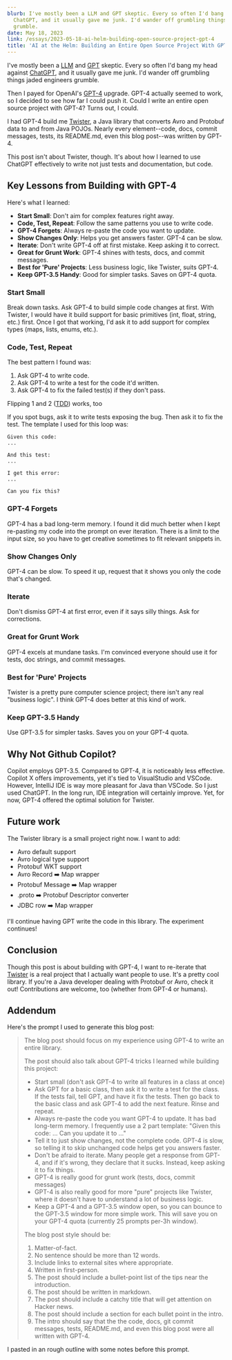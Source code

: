 ```yaml
---
blurb: I've mostly been a LLM and GPT skeptic. Every so often I'd bang my head against
  ChatGPT, and it usually gave me junk. I'd wander off grumbling things jaded engineers
  grumble.
date: May 18, 2023
link: /essays/2023-05-18-ai-helm-building-open-source-project-gpt-4
title: 'AI at the Helm: Building an Entire Open Source Project With GPT-4'
---
```


I've mostly been a [LLM](https://en.wikipedia.org/wiki/Large_language_model) and [GPT](https://en.wikipedia.org/wiki/Generative_pre-trained_transformer) skeptic. Every so often I'd bang my head against [ChatGPT](https://openai.com/blog/chatgpt), and it usually gave me junk. I'd wander off grumbling things jaded engineers grumble.

Then I payed for OpenAI's [GPT-4](https://openai.com/research/gpt-4) upgrade. GPT-4 actually seemed to work, so I decided to see how far I could push it. Could I write an entire open source project with GPT-4? Turns out, I could.

I had GPT-4 build me [Twister](https://github.com/criccomini/twister), a Java library that converts Avro and Protobuf data to and from Java POJOs. Nearly every element--code, docs, commit messages, tests, its README.md, even this blog post--was written by GPT-4.

This post isn't about Twister, though. It's about how I learned to use ChatGPT effectively to write not just tests and documentation, but code.

## Key Lessons from Building with GPT-4

Here's what I learned:

- **Start Small**: Don't aim for complex features right away.
- **Code, Test, Repeat**: Follow the same patterns you use to write code.
- **GPT-4 Forgets**: Always re-paste the code you want to update.
- **Show Changes Only**: Helps you get answers faster. GPT-4 can be slow.
- **Iterate**: Don't write GPT-4 off at first mistake. Keep asking it to correct.
- **Great for Grunt Work**: GPT-4 shines with tests, docs, and commit messages.
- **Best for 'Pure' Projects**: Less business logic, like Twister, suits GPT-4.
- **Keep GPT-3.5 Handy**: Good for simpler tasks. Saves on GPT-4 quota.

### Start Small

Break down tasks. Ask GPT-4 to build simple code changes at first. With Twister, I would have it build support for basic primitives (int, float, string, etc.) first. Once I got that working, I'd ask it to add support for complex types (maps, lists, enums, etc.).

### Code, Test, Repeat

The best pattern I found was:

1. Ask GPT-4 to write code.
2. Ask GPT-4 to write a test for the code it'd written.
3. Ask GPT-4 to fix the failed test(s) if they don't pass.

Flipping 1 and 2 ([TDD](https://en.wikipedia.org/wiki/Test-driven_development)) works, too

If you spot bugs, ask it to write tests exposing the bug. Then ask it to fix the test. The template I used for this loop was:

```
Given this code:
...

And this test:
...

I get this error:
...

Can you fix this?
```

### GPT-4 Forgets

GPT-4 has a bad long-term memory. I found it did much better when I kept re-pasting my code into the prompt on ever iteration. There is a limit to the input size, so you have to get creative sometimes to fit relevant snippets in.

### Show Changes Only

GPT-4 can be slow. To speed it up, request that it shows you only the code that's changed.

### Iterate

Don't dismiss GPT-4 at first error, even if it says silly things. Ask for corrections.

### Great for Grunt Work

GPT-4 excels at mundane tasks. I'm convinced everyone should use it for tests, doc strings, and commit messages.

### Best for 'Pure' Projects

Twister is a pretty pure computer science project; there isn't any real "business logic". I think GPT-4 does better at this kind of work.

### Keep GPT-3.5 Handy

Use GPT-3.5 for simpler tasks. Saves you on your GPT-4 quota.

## Why Not Github Copilot?

Copilot employs GPT-3.5. Compared to GPT-4, it is noticeably less effective. Copilot X offers improvements, yet it's tied to VisualStudio and VSCode. However, IntelliJ IDE is way more pleasant for Java than VSCode. So I just used ChatGPT. In the long run, IDE integration will certainly improve. Yet, for now, GPT-4 offered the optimal solution for Twister.

## Future work

The Twister library is a small project right now. I want to add:

* Avro default support
* Avro logical type support
* Protobuf WKT support
* Avro Record ➡️ Map wrapper
* Protobuf Message ➡️ Map wrapper
* .proto ➡️ Protobuf Descriptor converter
* JDBC row ➡️ Map wrapper

I'll continue having GPT write the code in this library. The experiment continues!

## Conclusion

Though this post is about building with GPT-4, I want to re-iterate that [Twister](https://github.com/criccomini/twister) is a real project that I actually want people to use. It's a pretty cool library. If you're a Java developer dealing with Protobuf or Avro, check it out! Contributions are welcome, too (whether from GPT-4 or humans).

## Addendum

Here's the prompt I used to generate this blog post:

> The blog post should focus on my experience using GPT-4 to write an entire library.
> 
> The post should also talk about GPT-4 tricks I learned while building this project:
> 
> - Start small (don't ask GPT-4 to write all features in a class at once)
> - Ask GPT for a basic class, then ask it to write a test for the class. If the tests fail, tell GPT, and have it fix the tests. Then go back to the basic class and ask GPT-4 to add the next feature. Rinse and repeat.
> - Always re-paste the code you want GPT-4 to update. It has bad long-term memory. I frequently use a 2 part template: "Given this code: ... Can you update it to ..."
> - Tell it to just show changes, not the complete code. GPT-4 is slow, so telling it to skip unchanged code helps get you answers faster.
> - Don't be afraid to iterate. Many people get a response from GPT-4, and if it's wrong, they declare that it sucks. Instead, keep asking it to fix things.
> - GPT-4 is really good for grunt work (tests, docs, commit messages)
> - GPT-4 is also really good for more "pure" projects like Twister, where it doesn't have to understand a lot of business logic.
> - Keep a GPT-4 and a GPT-3.5 window open, so you can bounce to the GPT-3.5 window for more simple work. This will save you on your GPT-4 quota (currently 25 prompts per-3h window).
> 
> The blog post style should be:
> 
> 1. Matter-of-fact.
> 2. No sentence should be more than 12 words.
> 3. Include links to external sites where appropriate.
> 4. Written in first-person.
> 5. The post should include a bullet-point list of the tips near the introduction.
> 6. The post should be written in markdown.
> 7. The post should include a catchy title that will get attention on Hacker news.
> 8. The post should include a section for each bullet point in the intro.
> 9. The intro should say that the the code, docs, git commit messages, tests, README.md, and even this blog post were all written with GPT-4.

I pasted in an rough outline with some notes before this prompt.